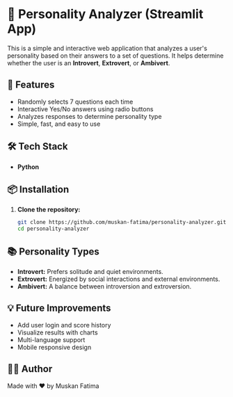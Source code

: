 # 🧠 Personality Analyzer (Streamlit App)

This is a simple and interactive web application that analyzes a user's personality based on their answers to a set of questions. It helps determine whether the user is an **Introvert**, **Extrovert**, or **Ambivert**.

## 🚀 Features

- Randomly selects 7 questions each time
- Interactive Yes/No answers using radio buttons
- Analyzes responses to determine personality type
- Simple, fast, and easy to use

## 🛠 Tech Stack

- **Python**

## 📦 Installation

1. **Clone the repository:**
   ```bash
   git clone https://github.com/muskan-fatima/personality-analyzer.git
   cd personality-analyzer
   ```

## 📚 Personality Types

- **Introvert:** Prefers solitude and quiet environments.
- **Extrovert:** Energized by social interactions and external environments.
- **Ambivert:** A balance between introversion and extroversion.

## 💡 Future Improvements

- Add user login and score history
- Visualize results with charts
- Multi-language support
- Mobile responsive design

## 🧑‍💻 Author

Made with ❤️ by Muskan Fatima

